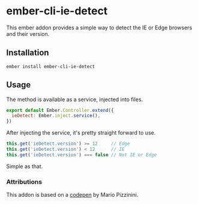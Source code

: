 # ember-cli-ie-detect

This ember addon provides a simple way to detect the IE or Edge browsers and their version.

## Installation

```
ember install ember-cli-ie-detect
```

## Usage

The method is available as a service, injected into files.

```js
export default Ember.Controller.extend({
  ieDetect: Ember.inject.service(),
})
```

After injecting the service, it's pretty straight forward to use.

```js
this.get('ieDetect.version') >= 12     // Edge
this.get('ieDetect.version') < 12      // IE
this.get('ieDetect.version') === false // Not IE or Edge
```

Simple as that.

### Attributions

This addon is based on a [codepen](https://codepen.io/gapcode/pen/vEJNZN) by Mario Pizzinini.
